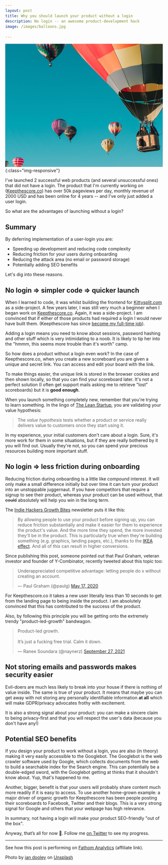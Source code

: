 ```yaml
---
layout: post
title: Why you should launch your product without a login
description: No login -- an awesome product-development hack
image: /images/balloons.jpg

---
```


!['Balloons'](/images/balloons.jpg){:class="img-responsive"}

I've launched 2 successful web products (and several unsuccessful ones) that did not have a login. The product that 
I'm currently working on ([Keepthescore.co](https://keepthescore.co)) has over 50k pageviews per day, monthly revenue of 2000 USD and has been online 
for 4 years -- and I've only just added a user login.

So what are the advantages of launching without a login? 



## Summary

By deferring implementation of a user-login you are:
 
* Speeding up development and reducing code complexity
* Reducing friction for your users during onboarding
* Reducing the attack area (no email or password storage)
* Potentially adding SEO benefits

Let's dig into these reasons.

## No login => simpler code => quicker launch
When I learned to code, it was whilst building the frontend for [Kittysplit.com](https://kittysplit.com/) as a side-project. A few years later, 
I was still very much a beginner when I began work on [Keepthescore.co](https://keepthescore.co). Again, it was a side-project. I am convinced that if either of those products had
required a login I would never have built them. (Keepthescore has since [become my full-time job](/blog/becoming-an-indie-hacker/)).

Adding a login means you need to know about sessions, password hashing and other stuff which is very 
intimidating to a noob.  It is likely to tip her into the "hmmm, this seems more trouble than it's worth" camp.

So how does a product without a login even work? In the case of Keepthescore.co, when you create a new scoreboard you are 
given a unique and secret link. You can access and edit your board with the link. 

To make things easier, the unique link
is stored in the browser cookies and then shown locally, so that you can find your scoreboard later. It's not a perfect solution (I often get support mails
asking me to retrieve "lost" scoreboards) but it is **good enough**.

When you launch something completely new, remember that you're trying to learn something. In the lingo of [The Lean Startup](https://theleanstartup.com), you are validating your value hypothesis:

> The _value hypothesis_ tests whether a product or service really delivers value to customers once they start using it.

In my experience, your initial customers don't care about a login. Sure, it's more work for them in some situations, but if they are really bothered by it you will find out. Usually they're not, so you can spend your precious resources building more important stuff.

## No login => less friction during onboarding 

Reducing friction during onboarding is a little like compound interest. It will only make a small difference initially 
but over time it can turn your product into an unstoppable juggernaut. If you have competitors that require a signup to see their product, whereas your product 
can be used without, that ~~could~~ absolutely will help you win in the long term.

The [Indie Hackers Growth Bites](https://www.indiehackers.com/growth-bites) newsletter puts it like this:

> By allowing people to use your product before signing up, you can reduce friction substantially and make it easier for them to experience the product's value. And the more time they spend, the more invested they'll be in the product. This is particularly true when they're building something (e.g. graphics, landing pages, etc.), thanks to the [IKEA effect](https://en.wikipedia.org/wiki/IKEA_effect). And all of this can result in higher conversions.

Since publishing this post, someone pointed out that Paul Graham, veteran investor and founder of Y-Combinator, recently tweeted about this topic too:

<blockquote class="twitter-tweet"><p lang="en" dir="ltr">Underappreciated competitive advantage: letting people do x without creating an account.</p>&mdash; Paul Graham (@paulg) <a href="https://twitter.com/paulg/status/1261976515408990208?ref_src=twsrc%5Etfw">May 17, 2020</a></blockquote> <script async src="https://platform.twitter.com/widgets.js" charset="utf-8"></script>

For Keepthescore.co it takes a new user literally less than 10 seconds to get from the landing page to being inside the product. I am absolutely convinced that this has contributed to the success of the product.

Also, by following this principle you will be getting onto the extremely trendy "product-led-growth" bandwagon.

<blockquote class="twitter-tweet"><p lang="en" dir="ltr">Product-led growth.<br><br>It’s just a fucking free trial. Calm it down.</p>&mdash; Ranee Soundara (@naynerz) <a href="https://twitter.com/naynerz/status/1442619002744934402?ref_src=twsrc%5Etfw">September 27, 2021</a></blockquote> <script async src="https://platform.twitter.com/widgets.js" charset="utf-8"></script>

## Not storing emails and passwords makes security easier

Evil-doers are much less likely to break into your house if there is nothing of value inside. The same is true of your product. It means that maybe you can get away with not storing any personally identifiable information **at all** which will make GDPR/privacy advocates frothy with excitement. 

It is also a strong signal about your product: you can make a sincere claim to being privacy-first and that you will respect the user's data (because you don't have any!)


## Potential SEO benefits

If you design your product to work without a login, you are also (in theory) making it very easily accessible to the Googlebot. The Googlebot is the web crawler software used by Google, which collects documents from the web to build a searchable index for the Search engine. This can potentially be a double-edged sword, with the Googlebot getting at thinks that it shouldn't know about. Yup, that's happened to me.

Another, bigger, benefit is that your users will probably share content much more readily if it is easy to access. To use another home-grown example: a major driver of organic growth for Keepthescore has been people posting their scoreboards to Facebook, Twitter and their blogs. This is a very strong signal for Google and others that your webpage has high relevance.

In summary, not having a login will make your product SEO-friendly "out of the box".


Anyway, that’s all for now 👋. Follow me [on Twitter](https://twitter.com/wrede) to see my progress.

---

See how this post is performing on [Fathom Analytics](https://app.usefathom.com/share/folzoonq/casparwre.de) (affiliate link). 

Photo by <a href="https://unsplash.com/@sadswim?utm_source=unsplash&utm_medium=referral&utm_content=creditCopyText">ian dooley</a> on <a href="https://unsplash.com/s/photos/launch?utm_source=unsplash&utm_medium=referral&utm_content=creditCopyText">Unsplash</a>
  